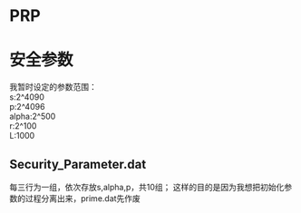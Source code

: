 # PRP
# 安全参数
我暂时设定的参数范围：   
      s:2^4090   
      p:2^4096   
      alpha:2^500    
      r:2^100    
      L:1000   
## Security_Parameter.dat
每三行为一组，依次存放s,alpha,p，共10组；
这样的目的是因为我想把初始化参数的过程分离出来，prime.dat先作废
